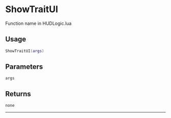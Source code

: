 # ShowTraitUI
Function name in HUDLogic.lua
## Usage
```lua
ShowTraitUI(args)
```
## Parameters
`args`
## Returns
`none`

---